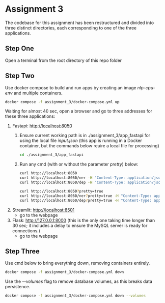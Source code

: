 # Assignment 3

The codebase for this assignment has been restructured and divided into three distinct directories, each corresponding to one of the three applications.

## Step One
Open a terminal from the root directory of this repo folder

## Step Two
Use docker compose to build and run apps by creating an image *nlp-cpu-env* and multiple containers.
```bash
docker compose -f assignment_3/docker-compose.yml up
```
Waiting for almost 40 sec, open a browser and go to three addresses for these three applications:

1. Fastapi: <http://localhost:8050> 
    1. Ensure current working path is in ./assignment_3/app_fastapi for using the local file *input.json* (this app is running in a Docker container, but the commands below reuire a local file for processing)
        ```bash
        cd ./assignment_3/app_fastapi
        ```
    1. Run any cmd (with or without the parameter *pretty*) below:

        ```bash
        curl http://localhost:8050
        curl http://localhost:8050/ner -H "Content-Type: application/json" -d@input.json
        curl http://localhost:8050/dep -H "Content-Type: application/json" -d@input.json
        ```

        ```bash
        curl http://localhost:8050?pretty=true
        curl http://localhost:8050/ner?pretty=true -H "Content-Type: application/json" -d@input.json
        curl http://localhost:8050/dep?pretty=true -H "Content-Type: application/json" -d@input.json
        ```
1. Streamlit: <http://localhost:8501> 
    - go to the webpage
1. Flask: <http://127.0.0.1:8000> (this is the only one taking time longer than 30 sec; it includes a delay to ensure the MySQL server is ready for connections.)
    - go to the webpage


## Step Three
Use cmd below to bring everything down, removing containers entirely.
```bash
docker compose -f assignment_3/docker-compose.yml down
```
Use the *--volumes* flag to remove database volumes, as this breaks data persistence.
```bash
docker compose -f assignment_3/docker-compose.yml down --volumes
```
